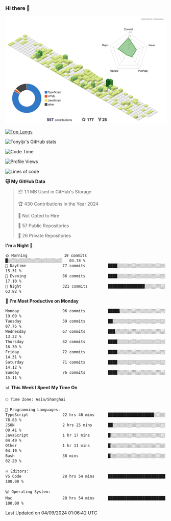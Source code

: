 ### Hi there 👋

![](./profile-3d-contrib/profile-green-animate.svg)

 

[![Top Langs](https://github-readme-stats.vercel.app/api/top-langs/?username=tonyljx)](https://github.com/anuraghazra/github-readme-stats)

![Tonyljx's GitHub stats](https://github-readme-stats.vercel.app/api?username=tonyljx&theme=default&show_icons=true)

 

<!--START_SECTION:waka-->
![Code Time](http://img.shields.io/badge/Code%20Time-708%20hrs%2015%20mins-blue)

![Profile Views](http://img.shields.io/badge/Profile%20Views-15-blue)

![Lines of code](https://img.shields.io/badge/From%20Hello%20World%20I%27ve%20Written-620.8%20thousand%20lines%20of%20code-blue)

**🐱 My GitHub Data** 

> 📦 1.1 MB Used in GitHub's Storage 
 > 
> 🏆 430 Contributions in the Year 2024
 > 
> 🚫 Not Opted to Hire
 > 
> 📜 57 Public Repositories 
 > 
> 🔑 26 Private Repositories 
 > 
**I'm a Night 🦉** 

```text
🌞 Morning                19 commits          █░░░░░░░░░░░░░░░░░░░░░░░░   03.78 % 
🌆 Daytime                77 commits          ████░░░░░░░░░░░░░░░░░░░░░   15.31 % 
🌃 Evening                86 commits          ████░░░░░░░░░░░░░░░░░░░░░   17.10 % 
🌙 Night                  321 commits         ████████████████░░░░░░░░░   63.82 % 
```
📅 **I'm Most Productive on Monday** 

```text
Monday                   96 commits          █████░░░░░░░░░░░░░░░░░░░░   19.09 % 
Tuesday                  39 commits          ██░░░░░░░░░░░░░░░░░░░░░░░   07.75 % 
Wednesday                67 commits          ███░░░░░░░░░░░░░░░░░░░░░░   13.32 % 
Thursday                 82 commits          ████░░░░░░░░░░░░░░░░░░░░░   16.30 % 
Friday                   72 commits          ████░░░░░░░░░░░░░░░░░░░░░   14.31 % 
Saturday                 71 commits          ████░░░░░░░░░░░░░░░░░░░░░   14.12 % 
Sunday                   76 commits          ████░░░░░░░░░░░░░░░░░░░░░   15.11 % 
```


📊 **This Week I Spent My Time On** 

```text
🕑︎ Time Zone: Asia/Shanghai

💬 Programming Languages: 
TypeScript               22 hrs 46 mins      ████████████████████░░░░░   78.83 % 
JSON                     2 hrs 25 mins       ██░░░░░░░░░░░░░░░░░░░░░░░   08.41 % 
JavaScript               1 hr 17 mins        █░░░░░░░░░░░░░░░░░░░░░░░░   04.49 % 
Other                    1 hr 11 mins        █░░░░░░░░░░░░░░░░░░░░░░░░   04.10 % 
Bash                     38 mins             █░░░░░░░░░░░░░░░░░░░░░░░░   02.20 % 

🔥 Editors: 
VS Code                  28 hrs 54 mins      █████████████████████████   100.00 % 

💻 Operating System: 
Mac                      28 hrs 54 mins      █████████████████████████   100.00 % 
```


 Last Updated on 04/09/2024 01:06:42 UTC
<!--END_SECTION:waka-->
